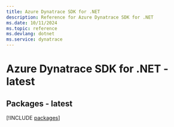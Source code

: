 ```yaml
---
title: Azure Dynatrace SDK for .NET
description: Reference for Azure Dynatrace SDK for .NET
ms.date: 10/11/2024
ms.topic: reference
ms.devlang: dotnet
ms.service: dynatrace
---
```

# Azure Dynatrace SDK for .NET - latest
## Packages - latest
[!INCLUDE [packages](dynatrace-index.md)]